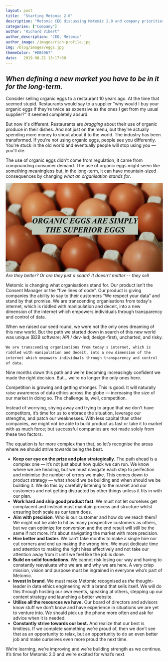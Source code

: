 ```yaml
---
layout: post
title:  "Starting Metomic 2.0"
description: "Metomic CEO discussing Metomic 2.0 and company priorities and directions"
categories: ["Company"]
author: "Richard Vibert"
author_description: 'CEO, Metomic'
author_image: /images/rich-profile.jpg
img: /blog/images/eggs.jpg
themeColor: "#EB4967"
date:   2019-08-21 13:17:00
---
```


## ***When defining a new market you have to be in it for the long-term.***

Consider selling organic eggs to a restaurant 10 years ago. At the time that seemed stupid. Restaurants would say to a supplier "why would I buy your organic eggs if they're twice as expensive as the ones I get from my usual supplier?” It seemed completely absurd.

But now it's different. Restaurants are *bragging* about their use of organic produce in their dishes. And not just on the menu, but they're actually spending more money to shout about it to the world. The industry has been transformed. If you're not using organic eggs, people see you differently. You're stuck in the old world and eventually people will stop using you — you'll die.

The use of organic eggs didn't come from regulation; it came from compounding consumer demand. The use of organic eggs might seem like something meaningless but, in the long-term, it can have mountain-sized consequences by changing *what an organisation stands for*.

![close-up of eggs](/images/eggs.jpg)
*Are they better? Or are they just a scam? It doesn't matter -- they sell*

Metomic is changing what organisations stand for. Our product isn’t the Consent Manager or the “five lines of code”. Our product is giving companies the ability to say to their customers “We respect your data” and stand by that promise. We are transcending organisations from today's internet, which is riddled with manipulation and deceit, into a new dimension of the internet which empowers individuals through transparency and control of data.

When we raised our seed round, we were not the only ones dreaming of this new world. But the path we started down in search of this new world was unique (B2B software; API / dev-led; design-first), uncharted, and risky.

`We are transcending organisations from today's internet, which is riddled with manipulation and deceit, into a new dimension of the internet which empowers individuals through transparency and control of data.`

Nine months down this path and we’re becoming increasingly confident we made the right decision. But... we’re no longer the only ones here.

Competition is growing and getting stronger. This is good. It will naturally raise awareness of data ethics across the globe — increasing the size of our market in doing so. The challenge is, well, competition. 

Instead of worrying, shying away and trying to argue that we don't have competitors, it’s time for us to embrace the situation, leverage our strengths, and patch our weaknesses. With less capital than other companies, we might not be able to build product as fast or take it to market with as much force; but successful companies are not made solely from these two factors.

The equation is far more complex than that, so let’s recognise the areas where we should strive towards being the best.

- **Keep our eye on the prize and plan strategically**. The path ahead is a complex one — it’s not just about how quick we can run. We know where we are heading, but we must navigate each step to perfection and minimise the number of errors we make. This comes down to product strategy — what should we be building and when should we be building it. We do this by carefully listening to the market and our customers and not getting distracted by other things unless it fits in with our plan.
- **Work hard and ship good product fast**. We must not let ourselves get complacent and instead must maintain process and structure whilst ensuring both scale as our team does.
- **Aim with precision**. Who is our customer and how do we reach them? We might not be able to hit as many prospective customers as others, but we can optimize for conversion and the end result will still be the same if not more. It's about navigating the market with more precision.
- **Hire better and faster.** We can’t take months to make a single hire nor cut corners and end up making the wrong hire. We must dedicate time and attention to making the right hires effectively and not take our attention away from it until we feel like the job is done.
- **Build on solid foundations**. We cannot risk losing our way and having to constantly reevaluate who we are and why we are here. A very crisp mission, vision and purpose must be ingrained in everyone who’s part of Metomic.
- **Invest in brand**. We must make Metomic recognised as *the* thought-leader in data ethics engineering with a brand that sells itself. We will do this through hosting our own events, speaking at others, stepping up our content strategy and launching a better website.
- **Utilise all the resources we have.** Our board of directors and advisors know stuff we don’t know and have experience in situations we are yet to venture into. We should pick up the phone more often and ask for advice when it is needed.
- **Constantly strive towards our best.** And realize that our best is limitless. If we complete something we’re proud of, then we don’t see that as an opportunity to relax, but an opportunity to do an even better job and make ourselves even more proud the next time.

We’re learning, we’re improving and we’re building strength as we continue. It’s time for Metomic 2.0 and we’re excited for what’s next.